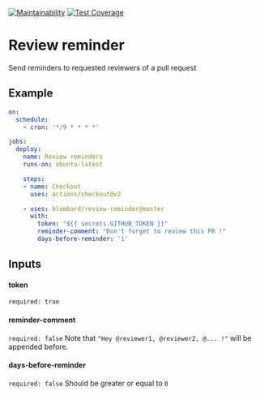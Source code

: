 [![Maintainability](https://api.codeclimate.com/v1/badges/9ca3572ed6d55c403b49/maintainability)](https://codeclimate.com/github/blombard/review-reminder/maintainability) [![Test Coverage](https://api.codeclimate.com/v1/badges/9ca3572ed6d55c403b49/test_coverage)](https://codeclimate.com/github/blombard/review-reminder/test_coverage)

# Review reminder
Send reminders to requested reviewers of a pull request

## Example

```yml
on:
  schedule:
    - cron: '*/9 * * * *'

jobs:
  deploy:
    name: Review reminders
    runs-on: ubuntu-latest

    steps:
    - name: Checkout
      uses: actions/checkout@v2

    - uses: blombard/review-reminder@master
      with:
        token: "${{ secrets.GITHUB_TOKEN }}"
        reminder-comment: "Don't forget to review this PR !"
        days-before-reminder: '1'
```

## Inputs
#### token
`required: true`

#### reminder-comment
`required: false`
Note that `"Hey @reviewer1, @reviewer2, @... !"` will be appended before.

#### days-before-reminder
`required: false`
Should be greater or equal to `0`